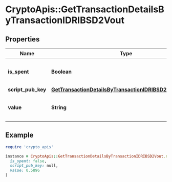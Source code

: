 # CryptoApis::GetTransactionDetailsByTransactionIDRIBSD2Vout

## Properties

| Name | Type | Description | Notes |
| ---- | ---- | ----------- | ----- |
| **is_spent** | **Boolean** | Defines whether the output is spent or not. |  |
| **script_pub_key** | [**GetTransactionDetailsByTransactionIDRIBSD2ScriptPubKey**](GetTransactionDetailsByTransactionIDRIBSD2ScriptPubKey.md) |  |  |
| **value** | **String** | Represents the sent/received amount. |  |

## Example

```ruby
require 'crypto_apis'

instance = CryptoApis::GetTransactionDetailsByTransactionIDRIBSD2Vout.new(
  is_spent: false,
  script_pub_key: null,
  value: 0.5896
)
```

